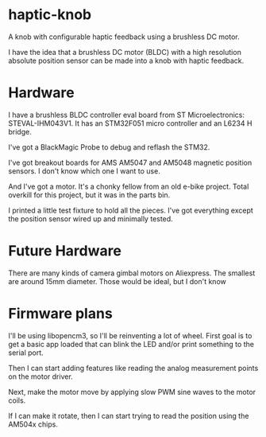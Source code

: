 # haptic-knob

A knob with configurable haptic feedback using a brushless DC motor.

I have the idea that a brushless DC motor (BLDC) with a high resolution
absolute position sensor can be made into a knob with haptic feedback.

# Hardware

I have a brushless BLDC controller eval board from ST Microelectronics:
STEVAL-IHM043V1.  It has an STM32F051 micro controller and an L6234
H bridge.

I've got a BlackMagic Probe to debug and reflash the STM32.

I've got breakout boards for AMS AM5047 and AM5048 magnetic position
sensors.  I don't know which one I want to use.

And I've got a motor.  It's a chonky fellow from an old e-bike project.
Total overkill for this project, but it was in the parts bin.

I printed a little test fixture to hold all the pieces.  I've got
everything except the position sensor wired up and minimally tested.

# Future Hardware

There are many kinds of camera gimbal motors on Aliexpress.
The smallest are around 15mm diameter.  Those would be ideal,
but I don't know

# Firmware plans

I'll be using libopencm3, so I'll be reinventing a lot of wheel.
First goal is to get a basic app loaded that can blink the LED
and/or print something to the serial port.

Then I can start adding features like reading the analog measurement
points on the motor driver.

Next, make the motor move by applying slow PWM sine waves to the
motor coils.

If I can make it rotate, then I can start trying to read the position
using the AM504x chips.
